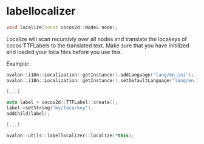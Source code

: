 # labellocalizer

```c++
void localize(const cocos2d::Node& node);
```

Localize will scan recursivly over all nodes and translate the locakeys of cocos TTFLabels to the translated text. Make sure that you have initilized and loaded your loca files before you use this.

Example:
```c++
avalon::i18n::Localization::getInstance().addLanguage("lang/en.ini");
avalon::i18n::Localization::getInstance().setDefaultLanguage("lang/en.ini");

[...]

auto label = cocos2d::TTFLabel::create();
label->setString("my/loca/key");
addChild(label);

[...]

avalon::utils::labellocalizer::localize(*this);

```
